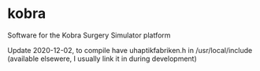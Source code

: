 # kobra
Software for the Kobra Surgery Simulator platform

Update 2020-12-02, to compile have uhaptikfabriken.h in /usr/local/include
(available elsewere, I usually link it in during development)